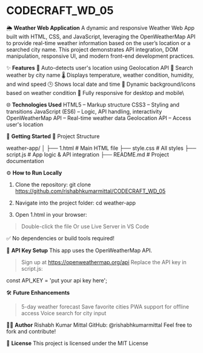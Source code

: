 # CODECRAFT_WD_05

🌦️ **Weather Web Application**
A dynamic and responsive Weather Web App built with HTML, CSS, and JavaScript, leveraging the OpenWeatherMap API to provide real-time weather information based on the user’s location or a searched city name. This project demonstrates API integration, DOM manipulation, responsive UI, and modern front-end development practices.

✨ **Features**
📍 Auto-detects user's location using Geolocation API
🔎 Search weather by city name
🌡️ Displays temperature, weather condition, humidity, and wind speed
🕒 Shows local date and time
🎨 Dynamic background/icons based on weather condition
📱 Fully responsive for desktop and mobile\

🌐 **Technologies Used**
HTML5 – Markup structure
CSS3 – Styling and transitions
JavaScript (ES6) – Logic, API handling, interactivity
OpenWeatherMap API – Real-time weather data
Geolocation API – Access user's location

🚀 **Getting Started**
📁 Project Structure

weather-app/
│
├── 1.html             # Main HTML file
├── style.css          # All styles
├── script.js          # App logic & API integration
├── README.md          # Project documentation

⚙️ **How to Run Locally**

1. Clone the repository:
git clone https://github.com/rishabhkumarmittal/CODECRAFT_WD_05

2. Navigate into the project folder:
cd weather-app

3. Open 1.html in your browser:

> Double-click the file
> Or use Live Server in VS Code

✅ No dependencies or build tools required!

🔑 **API Key Setup**
This app uses the OpenWeatherMap API.

> Sign up at https://openweathermap.org/api
> Replace the API key in script.js:

const API_KEY = 'put your api key here';

🛠 **Future Enhancements**
> 5-day weather forecast
> Save favorite cities
> PWA support for offline access
> Voice search for city input

🧑‍💻 **Author**
Rishabh Kumar Mittal
GitHub: @rishabhkumarmittal
Feel free to fork and contribute!

📄 **License**
This project is licensed under the MIT License







